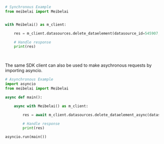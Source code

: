 <!-- Start SDK Example Usage [usage] -->
```python
# Synchronous Example
from meibelai import Meibelai


with Meibelai() as m_client:

    res = m_client.datasources.delete_dataelement(datasource_id=545907, dataelement_id=698486)

    # Handle response
    print(res)
```

</br>

The same SDK client can also be used to make asychronous requests by importing asyncio.
```python
# Asynchronous Example
import asyncio
from meibelai import Meibelai

async def main():

    async with Meibelai() as m_client:

        res = await m_client.datasources.delete_dataelement_async(datasource_id=545907, dataelement_id=698486)

        # Handle response
        print(res)

asyncio.run(main())
```
<!-- End SDK Example Usage [usage] -->